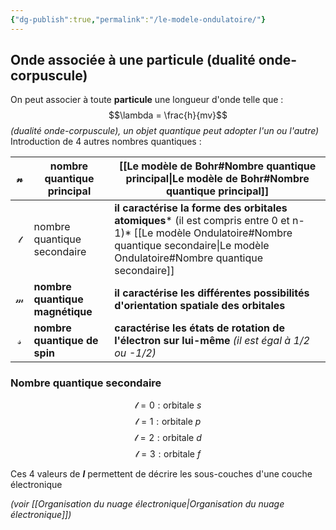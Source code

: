 ```yaml
---
{"dg-publish":true,"permalink":"/le-modele-ondulatoire/"}
---
```



## Onde associée à une particule (dualité onde-corpuscule)

On peut associer à toute **particule** une longueur d'onde telle que :
$$\lambda = \frac{h}{mv}$$
*(dualité onde-corpuscule), un objet quantique peut adopter l'un ou l'autre)*
Introduction de 4 autres nombres quantiques :

| $$\mathcal{n}$$ | nombre quantique principal      | [[Le modèle de Bohr#Nombre quantique principal\|Le modèle de Bohr#Nombre quantique principal]]                                                                                            |
| --------------- | ------------------------------- | ------------------------------------------------------------------------------------------------------------------------------------------- |
| $$\mathcal{l}$$ | nombre quantique secondaire     | **il caractérise la forme des orbitales atomiques*** (il est compris entre 0 et n-1)* [[Le modèle Ondulatoire#Nombre quantique secondaire\|Le modèle Ondulatoire#Nombre quantique secondaire]] |
| $$\mathcal{m}$$ | **nombre quantique magnétique** | **il caractérise les différentes possibilités d'orientation spatiale des orbitales**                                                        |
| $$\mathcal{s}$$ | **nombre quantique de spin**    | **caractérise les états de rotation de l'électron sur lui-même** *(il est égal à  1/2 ou -1/2)*                                             |
### Nombre quantique secondaire

$$\mathcal{l} = 0 : \text{orbitale } s$$
$$\mathcal{l} = 1 : \text{orbitale } p$$
$$\mathcal{l} = 2 : \text{orbitale } d$$
$$\mathcal{l} = 3 : \text{orbitale } f$$

Ces 4 valeurs de ***l*** permettent de décrire les sous-couches d'une couche électronique

*(voir [[Organisation du nuage électronique\|Organisation du nuage électronique]])*